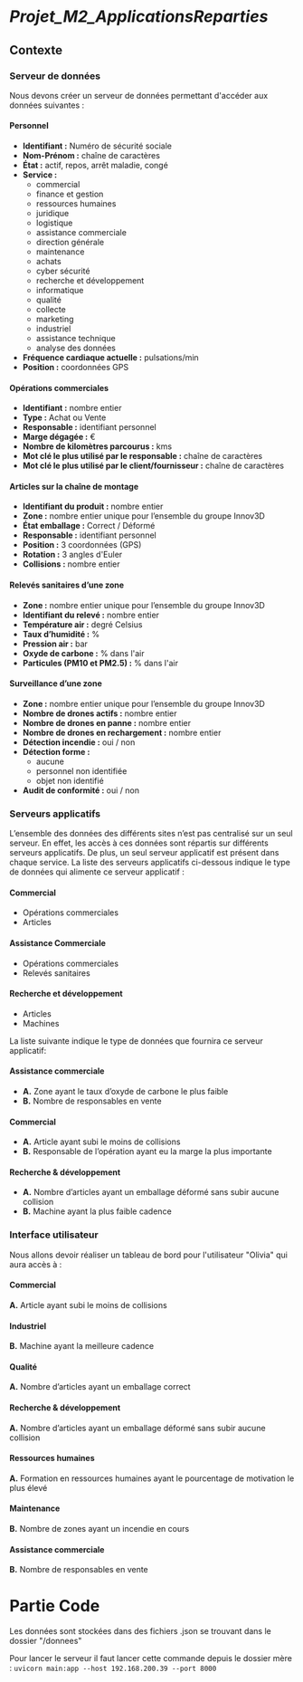 # **_Projet_M2_ApplicationsReparties_**
## **Contexte**
### **Serveur de données**
Nous devons créer un serveur de données permettant d'accéder aux données suivantes :
#### Personnel
- **Identifiant :** Numéro de sécurité sociale
- **Nom-Prénom :** chaîne de caractères
- **État :** actif, repos, arrêt maladie, congé
- **Service :** 
  - commercial
  - finance et gestion
  - ressources humaines
  - juridique
  - logistique
  - assistance commerciale
  - direction générale
  - maintenance
  - achats
  - cyber sécurité
  - recherche et développement
  - informatique
  - qualité
  - collecte
  - marketing
  - industriel
  - assistance technique
  - analyse des données
- **Fréquence cardiaque actuelle :** pulsations/min
- **Position :** coordonnées GPS

#### Opérations commerciales
- **Identifiant :** nombre entier
- **Type :** Achat ou Vente
- **Responsable :** identifiant personnel
- **Marge dégagée :** €
- **Nombre de kilomètres parcourus :** kms
- **Mot clé le plus utilisé par le responsable :** chaîne de caractères
- **Mot clé le plus utilisé par le client/fournisseur :** chaîne de caractères

#### Articles sur la chaîne de montage
- **Identifiant du produit :** nombre entier
- **Zone :** nombre entier unique pour l’ensemble du groupe Innov3D
- **État emballage :** Correct / Déformé
- **Responsable :** identifiant personnel
- **Position :** 3 coordonnées (GPS)
- **Rotation :** 3 angles d'Euler
- **Collisions :** nombre entier

#### Relevés sanitaires d’une zone
- **Zone :** nombre entier unique pour l’ensemble du groupe Innov3D
- **Identifiant du relevé :** nombre entier
- **Température air :** degré Celsius
- **Taux d’humidité :** %
- **Pression air :** bar
- **Oxyde de carbone :** % dans l'air
- **Particules (PM10 et PM2.5) :** % dans l'air

#### Surveillance d’une zone
- **Zone :** nombre entier unique pour l’ensemble du groupe Innov3D
- **Nombre de drones actifs :** nombre entier
- **Nombre de drones en panne :** nombre entier
- **Nombre de drones en rechargement :** nombre entier
- **Détection incendie :** oui / non
- **Détection forme :** 
  - aucune
  - personnel non identifiée
  - objet non identifié
- **Audit de conformité :** oui / non

### **Serveurs applicatifs**
L’ensemble des données des différents sites n’est pas centralisé
sur un seul serveur.
En effet, les accès à ces données sont répartis sur différents
serveurs applicatifs. De plus, un seul serveur applicatif est
présent dans chaque service.
La liste des serveurs applicatifs ci-dessous indique le type de données qui alimente ce serveur applicatif :
#### Commercial
  - Opérations commerciales
  - Articles
#### Assistance Commerciale
  - Opérations commerciales
  - Relevés sanitaires
#### Recherche et développement
  - Articles
  - Machines


La liste suivante indique le type de données que fournira ce serveur applicatif:
#### Assistance commerciale
- **A.** Zone ayant le taux d’oxyde de carbone le plus faible
- **B.** Nombre de responsables en vente

#### Commercial
- **A.** Article ayant subi le moins de collisions
- **B.** Responsable de l’opération ayant eu la marge la plus importante

#### Recherche & développement
- **A.** Nombre d’articles ayant un emballage déformé sans subir aucune collision
- **B.** Machine ayant la plus faible cadence
### **Interface utilisateur**
Nous allons devoir réaliser un tableau de bord pour l'utilisateur "Olivia" qui aura accès à :

#### Commercial
**A.** Article ayant subi le moins de collisions

#### Industriel
**B.** Machine ayant la meilleure cadence

#### Qualité
**A.** Nombre d’articles ayant un emballage correct

#### Recherche & développement
**A.** Nombre d’articles ayant un emballage déformé sans subir aucune collision

#### Ressources humaines
**A.** Formation en ressources humaines ayant le pourcentage de motivation le plus élevé

#### Maintenance
**B.** Nombre de zones ayant un incendie en cours

#### Assistance commerciale
**B.** Nombre de responsables en vente

# **Partie Code**
Les données sont stockées dans des fichiers .json se trouvant dans le dossier "/donnees"

Pour lancer le serveur il faut lancer cette commande depuis le dossier mère :
`uvicorn main:app --host 192.168.200.39 --port 8000`


